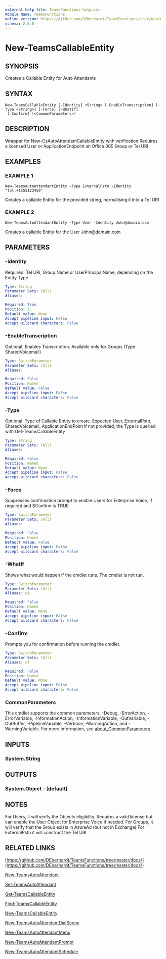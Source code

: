 ```yaml
---
external help file: TeamsFunctions-help.xml
Module Name: TeamsFunctions
online version: https://github.com/DEberhardt/TeamsFunctions/tree/master/docs/
schema: 2.0.0
---
```


# New-TeamsCallableEntity

## SYNOPSIS
Creates a Callable Entity for Auto Attendants

## SYNTAX

```
New-TeamsCallableEntity [-Identity] <String> [-EnableTranscription] [-Type <String>] [-Force] [-WhatIf]
 [-Confirm] [<CommonParameters>]
```

## DESCRIPTION
Wrapper for New-CsAutoAttendantCallableEntity with verification
Requires a licensed User or ApplicationEndpoint an Office 365 Group or Tel URI

## EXAMPLES

### EXAMPLE 1
```
New-TeamsAutoAttendantEntity -Type ExternalPstn -Identity "tel:+1555123456"
```

Creates a callable Entity for the provided string, normalising it into a Tel URI

### EXAMPLE 2
```
New-TeamsAutoAttendantEntity -Type User -Identity John@domain.com
```

Creates a callable Entity for the User John@domain.com

## PARAMETERS

### -Identity
Required.
Tel URI, Group Name or UserPrincipalName, depending on the Entity Type

```yaml
Type: String
Parameter Sets: (All)
Aliases:

Required: True
Position: 1
Default value: None
Accept pipeline input: False
Accept wildcard characters: False
```

### -EnableTranscription
Optional.
Enables Transcription.
Available only for Groups (Type SharedVoicemail)

```yaml
Type: SwitchParameter
Parameter Sets: (All)
Aliases:

Required: False
Position: Named
Default value: False
Accept pipeline input: False
Accept wildcard characters: False
```

### -Type
Optional.
Type of Callable Entity to create.
Expected User, ExternalPstn, SharedVoicemail, ApplicationEndPoint
If not provided, the Type is queried with Get-TeamsCallableEntity

```yaml
Type: String
Parameter Sets: (All)
Aliases:

Required: False
Position: Named
Default value: None
Accept pipeline input: False
Accept wildcard characters: False
```

### -Force
Suppresses confirmation prompt to enable Users for Enterprise Voice, if required and $Confirm is TRUE

```yaml
Type: SwitchParameter
Parameter Sets: (All)
Aliases:

Required: False
Position: Named
Default value: False
Accept pipeline input: False
Accept wildcard characters: False
```

### -WhatIf
Shows what would happen if the cmdlet runs.
The cmdlet is not run.

```yaml
Type: SwitchParameter
Parameter Sets: (All)
Aliases: wi

Required: False
Position: Named
Default value: None
Accept pipeline input: False
Accept wildcard characters: False
```

### -Confirm
Prompts you for confirmation before running the cmdlet.

```yaml
Type: SwitchParameter
Parameter Sets: (All)
Aliases: cf

Required: False
Position: Named
Default value: None
Accept pipeline input: False
Accept wildcard characters: False
```

### CommonParameters
This cmdlet supports the common parameters: -Debug, -ErrorAction, -ErrorVariable, -InformationAction, -InformationVariable, -OutVariable, -OutBuffer, -PipelineVariable, -Verbose, -WarningAction, and -WarningVariable. For more information, see [about_CommonParameters](http://go.microsoft.com/fwlink/?LinkID=113216).

## INPUTS

### System.String
## OUTPUTS

### System.Object - (default)
## NOTES
For Users, it will verify the Objects eligibility.
Requires a valid license but can enable the User Object for Enterprise Voice if needed.
For Groups, it will verify that the Group exists in AzureAd (but not in Exchange)
For ExternalPstn it will construct the Tel URI

## RELATED LINKS

[https://github.com/DEberhardt/TeamsFunctions/tree/master/docs/](https://github.com/DEberhardt/TeamsFunctions/tree/master/docs/)

[New-TeamsAutoAttendant]()

[Set-TeamsAutoAttendant]()

[Get-TeamsCallableEntity]()

[Find-TeamsCallableEntity]()

[New-TeamsCallableEntity]()

[New-TeamsAutoAttendantDialScope]()

[New-TeamsAutoAttendantMenu]()

[New-TeamsAutoAttendantPrompt]()

[New-TeamsAutoAttendantSchedule]()

